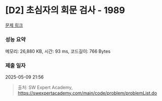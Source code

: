 # [D2] 초심자의 회문 검사 - 1989 

[문제 링크](https://swexpertacademy.com/main/code/problem/problemDetail.do?contestProbId=AV5PyTLqAf4DFAUq) 

### 성능 요약

메모리: 26,880 KB, 시간: 93 ms, 코드길이: 766 Bytes

### 제출 일자

2025-05-09 21:56



> 출처: SW Expert Academy, https://swexpertacademy.com/main/code/problem/problemList.do